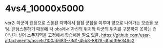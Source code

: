 # 4vs4_10000x5000

ver2:
아군이 랜덤으로 스폰된 지역에서 점점 군집을 이루며 앞으로 나아가는 모습을 보임.
랜덤스폰하기 때문에 각 obs에서 자신의 위치와 아군의 위치를 구분하지 못하는 건 아닌가 싶어 스폰지역을 고정해서 학습해볼 필요 있음.
https://github.com/user-attachments/assets/100ab683-73d1-45b8-8828-dfad39e346c2

